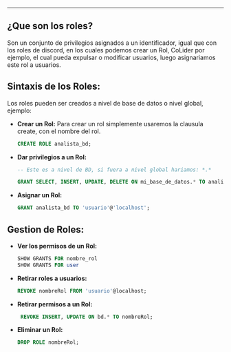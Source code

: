 
---
## ¿Que son los roles?
Son un conjunto de privilegios asignados a un identificador, igual que con los roles de discord, en los cuales podemos crear un Rol, CoLider por ejemplo, el cual pueda expulsar o modificar usuarios, luego asignariamos este rol a usuarios.

## Sintaxis de los Roles:
Los roles pueden ser creados a nivel de base de datos o nivel global, ejemplo:

- **Crear un Rol:**
	 Para crear un rol simplemente usaremos la clausula create, con el nombre del rol.
	```sql
	CREATE ROLE analista_bd;
	```

- **Dar privilegios a un Rol:**
	```sql
	-- Este es a nivel de BD, si fuera a nivel global hariamos: *.*
	
	GRANT SELECT, INSERT, UPDATE, DELETE ON mi_base_de_datos.* TO analista_bd;
 
	```
- **Asignar un Rol:**
	```sql
	GRANT analista_bd TO 'usuario'@'localhost';
	```

## Gestion de Roles:

- **Ver los permisos de un Rol:**
	```sql
	SHOW GRANTS FOR nombre_rol
	SHOW GRANTS FOR user 
	```


- **Retirar roles a usuarios:**
	```sql
	REVOKE nombreRol FROM 'usuario'@localhost;
	```
	
- **Retirar permisos a un Rol:**
	```sql
	 REVOKE INSERT, UPDATE ON bd.* TO nombreRol; 
	```
	
- **Eliminar un Rol:**
	```sql
	DROP ROLE nombreRol; 
	```



















